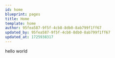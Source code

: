 ```yaml
---
id: home
blueprint: pages
title: Home
template: home
author: 95fea587-9f5f-4cb8-8db0-8ab799f1ff67
updated_by: 95fea587-9f5f-4cb8-8db0-8ab799f1ff67
updated_at: 1725938317
---
```

hello world